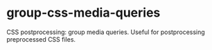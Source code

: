group-css-media-queries
=======================

CSS postprocessing: group media queries. Useful for postprocessing preprocessed CSS files.
